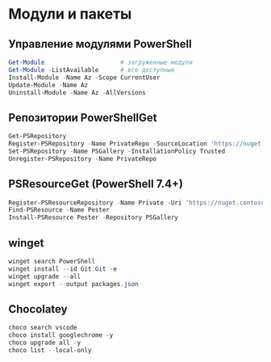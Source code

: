 # Модули и пакеты

## Управление модулями PowerShell

```powershell
Get-Module                     # загруженные модули
Get-Module -ListAvailable      # все доступные
Install-Module -Name Az -Scope CurrentUser
Update-Module -Name Az
Uninstall-Module -Name Az -AllVersions
```

## Репозитории PowerShellGet

```powershell
Get-PSRepository
Register-PSRepository -Name PrivateRepo -SourceLocation 'https://nuget.contoso.com/api/v2'
Set-PSRepository -Name PSGallery -InstallationPolicy Trusted
Unregister-PSRepository -Name PrivateRepo
```

## PSResourceGet (PowerShell 7.4+)

```powershell
Register-PSResourceRepository -Name Private -Uri 'https://nuget.contoso.com/v3/index.json'
Find-PSResource -Name Pester
Install-PSResource Pester -Repository PSGallery
```

## winget

```powershell
winget search PowerShell
winget install --id Git.Git -e
winget upgrade --all
winget export --output packages.json
```

## Chocolatey

```powershell
choco search vscode
choco install googlechrome -y
choco upgrade all -y
choco list --local-only
```
